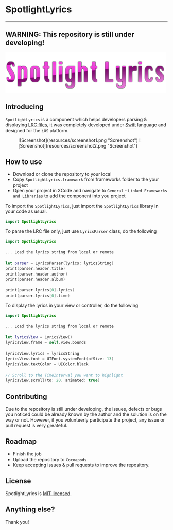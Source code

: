 # SpotlightLyrics

---

## WARNING: This repository is still under developing!

![SpotlightLyrics](resources/cover.png "SpotlightLyrics")

## Introducing
`SpotlightLyrics` is a component which helps developers parsing & displaying [LRC files](https://en.wikipedia.org/wiki/LRC_(file_format)), it was completely developed under [Swift](https://github.com/Apple/Swift) language and designed for the `iOS` platform.

<figure class="half">
    ![Screenshot](resources/screenshot1.png "Screenshot")
    ![Screenshot](resources/screenshot2.png "Screenshot")
</figure>

## How to use
* Download or clone the repository to your local
* Copy `SpotlightLyrics.framework` from frameworks folder to the your project
* Open your project in XCode and navigate to `General` - `Linked Frameworks and Libraries` to add the component into you project

To import the `SpotlightLyrics`, just import the `SpotlightLyrics`  library in your code as usual.
```Swift
import SpotlightLyrics
```

To parse the LRC file only, just use `LyricsParser` class, do the following
```Swift
import SpotlightLyrics

... Load the lyrics string from local or remote

let parser = LyricsParser(lyrics: lyricsString)
print(parser.header.title)
print(parser.header.author)
print(parser.header.album)

print(parser.lyrics[0].lyrics)
print(parser.lyrics[0].time)
```

To display the lyrics in your view or controller, do the following
```Swift
import SpotlightLyrics

... Load the lyrics string from local or remote

let lyricsView = LyricsView()
lyricsView.frame = self.view.bounds

lyricsView.lyrics = lyricsString
lyricsView.font = UIFont.systemFont(ofSize: 13)
lyricsView.textColor = UIColor.black

// Scroll to the TimeInterval you want to highlight
lyricsView.scroll(to: 20, animated: true)
```

## Contributing
Due to the repository is still under developing, the issues, defects or bugs you noticed could be already known by the author and the solution is on the way or not. However, if you volunteerly participate the project, any issue or pull request is very greateful.

## Roadmap
* Finish the job
* Upload the repository to `Cocoapods`
* Keep accepting issues & pull requests to improve the repository.

## License
SpotlightLyrics is [MIT licensed](LICENSE).

## Anything else?
Thank you!
